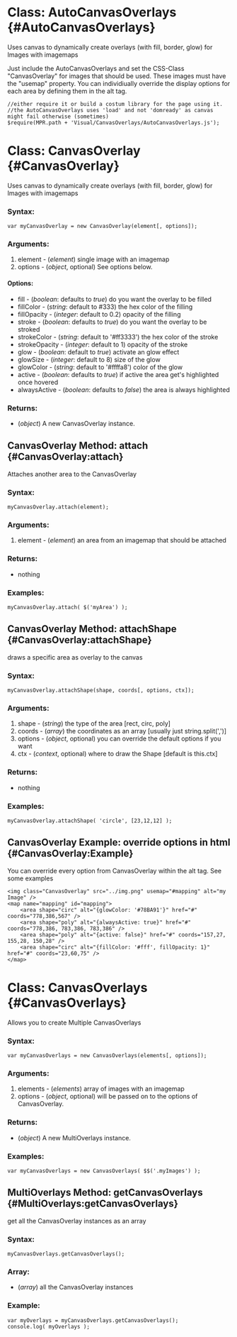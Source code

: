 Class: AutoCanvasOverlays {#AutoCanvasOverlays}
=============================

Uses canvas to dynamically create overlays (with fill, border, glow) for Images with imagemaps

Just include the AutoCanvasOverlays and set the CSS-Class "CanvasOverlay" for images that should be used.
These images must have the "usemap" property. You can individiually override the display options for each area by defining them in the alt tag.

	//either require it or build a costum library for the page using it.
	//the AutoCanvasOverlays uses 'load' and not 'domready' as canvas might fail otherwise (sometimes)
	$require(MPR.path + 'Visual/CanvasOverlays/AutoCanvasOverlays.js');

Class: CanvasOverlay {#CanvasOverlay}
=============================

Uses canvas to dynamically create overlays (with fill, border, glow) for Images with imagemaps

### Syntax:

	var myCanvasOverlay = new CanvasOverlay(element[, options]);

### Arguments:

1. element   - (*element*) single image with an imagemap
2. options   - (*object*, optional) See options below.

#### Options:
* fill            - (*boolean*: defaults to *true*) do you want the overlay to be filled
* fillColor       - (*string*: default to #333) the hex color of the filling
* fillOpacity     - (*integer*: default to 0.2) opacity of the filling
* stroke          - (*boolean*: defaults to *true*) do you want the overlay to be stroked
* strokeColor     - (*string*: default to '#ff3333') the hex color of the stroke
* strokeOpacity   - (*integer*: default to 1) opacity of the stroke
* glow            - (*boolean*: default to *true*) activate an glow effect
* glowSize        - (*integer*: default to 8) size of the glow
* glowColor       - (*string*: default to '#ffffa8') color of the glow
* active          - (*boolean*: defaults to *true*) if active the area get's highlighted once hovered
* alwaysActive    - (*boolean*: defaults to *false*) the area is always highlighted

### Returns:

* (*object*) A new CanvasOverlay instance.

CanvasOverlay Method: attach {#CanvasOverlay:attach}
----------------------------------------------------

Attaches another area to the CanvasOverlay

### Syntax:

	myCanvasOverlay.attach(element);

### Arguments:

1. element - (*element*) an area from an imagemap that should be attached

### Returns:

* nothing

### Examples:

	myCanvasOverlay.attach( $('myArea') );
	
CanvasOverlay Method: attachShape {#CanvasOverlay:attachShape}
----------------------------------------------------

draws a specific area as overlay to the canvas

### Syntax:

	myCanvasOverlay.attachShape(shape, coords[, options, ctx]);

### Arguments:

1. shape   - (*string*) the type of the area [rect, circ, poly]
2. coords  - (*array*) the coordinates as an array [usually just string.split(',')]
3. options - (*object*, optional) you can override the default options if you want
4. ctx     - (*context*, optional) where to draw the Shape [default is this.ctx]

### Returns:

* nothing

### Examples:

	myCanvasOverlay.attachShape( 'circle', [23,12,12] );
	
CanvasOverlay Example: override options in html {#CanvasOverlay:Example}
----------------------------------------------------

You can override every option from CanvasOverlay within the alt tag. See some examples

	<img class="CanvasOverlay" src="../img.png" usemap="#mapping" alt="my Image" />
	<map name="mapping" id="mapping">
		<area shape="circ" alt="{glowColor: '#78BA91'}" href="#" coords="778,386,567" />
		<area shape="poly" alt="{alwaysActive: true}" href="#" coords="778,386, 783,386, 783,386" />
		<area shape="poly" alt="{active: false}" href="#" coords="157,27, 155,28, 150,28" />
		<area shape="circ" alt="{fillColor: '#fff', fillOpacity: 1}" href="#" coords="23,60,75" />
	</map>


	
Class: CanvasOverlays {#CanvasOverlays}
=============================

Allows you to create Multiple CanvasOverlays

### Syntax:

	var myCanvasOverlays = new CanvasOverlays(elements[, options]);

### Arguments:

1. elements  - (*elements*) array of images with an imagemap
2. options   - (*object*, optional) will be passed on to the options of CanvasOverlay.

### Returns:

* (*object*) A new MultiOverlays instance.

### Examples:

	var myCanvasOverlays = new CanvasOverlays( $$('.myImages') );
	
MultiOverlays Method: getCanvasOverlays {#MultiOverlays:getCanvasOverlays}
--------------------------------------

get all the CanvasOverlay instances as an array 

### Syntax:

	myCanvasOverlays.getCanvasOverlays();

### Array:

* (*array*) all the CanvasOverlay instances

### Example:

	var myOverlays = myCanvasOverlays.getCanvasOverlays();
	console.log( myOverlays );
